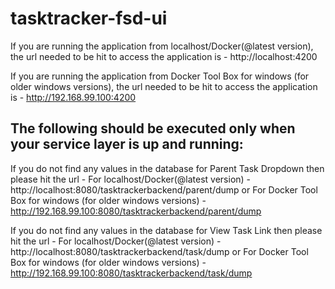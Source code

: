 # tasktracker-fsd-ui

If you are running the application from localhost/Docker(@latest version), the url needed to be hit to access the application is - http://localhost:4200

If you are running the application from Docker Tool Box for windows (for older windows versions), the url needed to be hit to access the application is - http://192.168.99.100:4200



## The following should be executed only when your service layer is up and running:
If you do not find any values in the database for Parent Task Dropdown then please hit the url - 
For localhost/Docker(@latest version) - http://localhost:8080/tasktrackerbackend/parent/dump
or 
For Docker Tool Box for windows (for older windows versions) - http://192.168.99.100:8080/tasktrackerbackend/parent/dump


If you do not find any values in the database for View Task Link then please hit the url - 
For localhost/Docker(@latest version) - http://localhost:8080/tasktrackerbackend/task/dump
or 
For Docker Tool Box for windows (for older windows versions) - http://192.168.99.100:8080/tasktrackerbackend/task/dump
